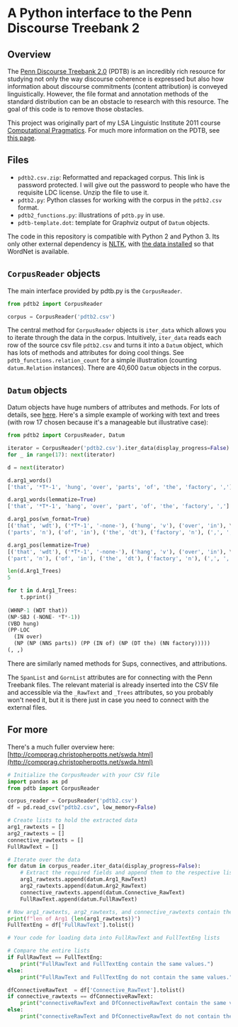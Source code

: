 A Python interface to the Penn Discourse Treebank 2
=========================

## Overview

The [Penn Discourse Treebank 2.0](http://www.seas.upenn.edu/~pdtb/)
(PDTB) is an incredibly rich resource for studying not only the way
discourse coherence is expressed but also how information about
discourse commitments (content attribution) is conveyed
linguistically. However, the file format and annotation methods of the
standard distribution can be an obstacle to research with this
resource. The goal of this code is to remove those obstacles.

This project was originally part of my LSA Linguistic Institute 2011
course [Computational Pragmatics](http://compprag.christopherpotts.net/index.html). 
For much more information on the PDTB, see [this page](http://compprag.christopherpotts.net/pdtb.html).


## Files

* `pdtb2.csv.zip`: Reformatted and repackaged corpus. This link is
  password protected. I will give out the password to people who have
  the requisite LDC license. Unzip the file to use it.
* `pdtb2.py`: Python classes for working with the corpus in the
  `pdtb2.csv` format.
* `pdtb2_functions.py`: illustrations of `pdtb.py` in use.
* `pdtb-template.dot`: template for Graphviz output of `Datum` objects.

The code in this repository is compatible with Python 2 and Python 3.
Its only other external dependency is [NLTK](http://www.nltk.org/install.html), 
with [the data installed](http://www.nltk.org/data.html)
so that WordNet is available.


## `CorpusReader` objects

The main interface provided by pdtb.py is the `CorpusReader`.

```python
from pdtb2 import CorpusReader

corpus = CorpusReader('pdtb2.csv')
```

The central method for `CorpusReader` objects is `iter_data` which
allows you to iterate through the data in the corpus. Intuitively,
`iter_data` reads each row of the source csv file `pdtb2.csv` and
turns it into a `Datum` object, which has lots of methods and
attributes for doing cool things. See `pdtb_functions.relation_count`
for a simple illustration (counting `datum.Relation` instances). There
are 40,600 `Datum` objects in the corpus.


## `Datum` objects

Datum objects have huge numbers of attributes and methods. For lots of
details, see
[here](http://compprag.christopherpotts.net/pdtb.html#structure).
Here's a simple example of working with text and trees (with row 17
chosen because it's a manageable but illustrative case):

```python
from pdtb2 import CorpusReader, Datum

iterator = CorpusReader('pdtb2.csv').iter_data(display_progress=False)
for _ in range(17): next(iterator)

d = next(iterator)

d.arg1_words()
['that', '*T*-1', 'hung', 'over', 'parts', 'of', 'the', 'factory', ',']

d.arg1_words(lemmatize=True)
['that', '*T*-1', 'hang', 'over', 'part', 'of', 'the', 'factory', ',']

d.arg1_pos(wn_format=True)
[('that', 'wdt'), ('*T*-1', '-none-'), ('hung', 'v'), ('over', 'in'), \
('parts', 'n'), ('of', 'in'), ('the', 'dt'), ('factory', 'n'), (',', ',')]

d.arg1_pos(lemmatize=True)
[('that', 'wdt'), ('*T*-1', '-none-'), ('hang', 'v'), ('over', 'in'), \
('part', 'n'), ('of', 'in'), ('the', 'dt'), ('factory', 'n'), (',', ',')]

len(d.Arg1_Trees)
5

for t in d.Arg1_Trees:
	t.pprint()
	
(WHNP-1 (WDT that))
(NP-SBJ (-NONE- *T*-1))
(VBD hung)
(PP-LOC
  (IN over)
  (NP (NP (NNS parts)) (PP (IN of) (NP (DT the) (NN factory)))))
(, ,)
```

There are similarly named methods for Sups, connectives, and attributions.

The `SpanList` and `GornList` attributes are for connecting with the
Penn Treebank files. The relevant material is already inserted into
the CSV file and accessible via the `_RawText` and `_Trees`
attributes, so you probably won't need it, but it is there just in
case you need to connect with the external files.

## For more

There's a much fuller overview here: 
[http://compprag.christopherpotts.net/swda.html](http://compprag.christopherpotts.net/swda.html)


```python
# Initialize the CorpusReader with your CSV file
import pandas as pd
from pdtb import CorpusReader

corpus_reader = CorpusReader('pdtb2.csv')
df = pd.read_csv("pdtb2.csv", low_memory=False)

# Create lists to hold the extracted data
arg1_rawtexts = []
arg2_rawtexts = []
connective_rawtexts = []
FullRawText = []

# Iterate over the data
for datum in corpus_reader.iter_data(display_progress=False):
    # Extract the required fields and append them to the respective lists
    arg1_rawtexts.append(datum.Arg1_RawText)
    arg2_rawtexts.append(datum.Arg2_RawText)
    connective_rawtexts.append(datum.Connective_RawText)
    FullRawText.append(datum.FullRawText)

# Now arg1_rawtexts, arg2_rawtexts, and connective_rawtexts contain the data from the specified columns
print(f"len of Arg1 {len(arg1_rawtexts)}")
FullTextEng = df['FullRawText'].tolist()

# Your code for loading data into FullRawText and FullTextEng lists

# Compare the entire lists
if FullRawText == FullTextEng:
    print("FullRawText and FullTextEng contain the same values.")
else:
    print("FullRawText and FullTextEng do not contain the same values.")

dfConnectiveRawText  = df['Connective_RawText'].tolist()
if connective_rawtexts == dfConnectiveRawText:
    print("connectiveRawText and DfConnectiveRawText contain the same values.")
else:
    print("connectiveRawText and DfConnectiveRawText do not contain the same values.")
```